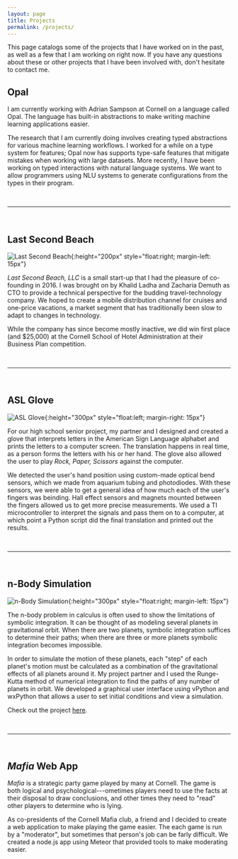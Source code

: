 ```yaml
---
layout: page
title: Projects
permalink: /projects/
---
```


This page catalogs some of the projects that I have worked on in the past, as
well as a few that I am working on right now. If you have any questions about
these or other projects that I have been involved with, don't hesitate to
contact me.

## Opal
I am currently working with Adrian Sampson at Cornell on a language called Opal.
The language has built-in abstractions to make writing machine learning
applications easier.

The research that I am currently doing involves creating typed abstractions for
various machine learning workflows. I worked for a while on a type system for
features; Opal now has supports type-safe features that mitigate mistakes when
working with large datasets. More recently, I have been working on typed
interactions with natural language systems. We want to allow programmers using
NLU systems to generate configurations from the types in their program.

<br>

---
<br>

## Last Second Beach
![Last Second Beach](../img/lsb.png){:height="200px" style="float:right; margin-left: 15px"}

*Last Second Beach, LLC* is a small start-up that I had the pleasure of
co-founding in 2016. I was brought on by Khalid Ladha and Zacharia Demuth as CTO
to provide a technical perspective for the budding travel-technology company.
We hoped to create a mobile distribution channel for cruises and one-price
vacations, a market segment that has traditionally been slow to adapt to changes
in technology.

While the company has since become mostly inactive, we did win first place (and
$25,000) at the Cornell School of Hotel Administration at their Business Plan
competition.

<br>

---
<br>

## ASL Glove
![ASL Glove](../img/aslglove.jpeg){:height="300px" style="float:left; margin-right: 15px"}

For our high school senior project, my partner and I designed and created a
glove that interprets letters in the American Sign Language alphabet and prints
the letters to a computer screen. The translation happens in real time, as a
person forms the letters with his or her hand. The glove also allowed the user
to play *Rock, Paper, Scissors* against the computer.

We detected the user's hand position using custom-made optical bend sensors,
which we made from aquarium tubing and photodiodes. With these sensors, we were
able to get a general idea of how much each of the user's fingers was beinding.
Hall effect sensors and magnets mounted between the fingers allowed us to get
more precise measurements. We used a TI microcontroller to interpret the signals
and pass them on to a computer, at which point a Python script did the final
translation and printed out the results.

<br>

---
<br>

## n-Body Simulation
![n-Body Simulation](../img/nbody.png){:height="300px" style="float:right; margin-left: 15px"}

The n-body problem in calculus is often used to show the limitations of symbolic
integration. It can be thought of as modeling several planets in gravitational
orbit. When there are two planets, symbolic integration suffices to determine
their paths; when there are three or more planets symbolic integration becomes
impossible.

In order to simulate the motion of these planets, each "step" of each planet's
motion must be calculated as a combination of the gravitational effects of all
planets around it. My project partner and I used the Runge-Kutta method of
numerical integration to find the paths of any number of planets in orbit. We
developed a graphical user interface using vPython and wxPython that allows a
user to set initial conditions and view a simulation.

Check out the project [here](https://github.com/hgoldstein95/n-body-simulator).

<br>

---
<br>


## *Mafia* Web App
*Mafia* is a strategic party game played by many at Cornell. The game is both
logical and psychological---ometimes players need to use the facts at their
disposal to draw conclusions, and other times they need to "read" other players
to determine who is lying.

As co-presidents of the Cornell Mafia club, a friend and I decided to create a
web application to make playing the game easier. The each game is run by a
"moderator", but sometimes that person's job can be farly difficult. We created
a node.js app using Meteor that provided tools to make moderating easier.

